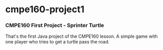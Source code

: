 # cmpe160-project1
### CMPE160 First Project - Sprinter Turtle
That's the first Java project of the CMPE160 lesson. A simple game with one player who tries to get a turtle pass the road.
